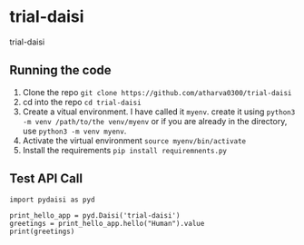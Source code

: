 # trial-daisi
trial-daisi

## Running the code
1. Clone the repo `git clone https://github.com/atharva0300/trial-daisi`
2. cd into the repo `cd trial-daisi`
3. Create a vitual environment. I have called it `myenv`. create it using `python3 -m venv /path/to/the venv/myenv` or if you are already in the directory, use `python3 -m venv myenv`.
4. Activate the virtual environment `source myenv/bin/activate`
5. Install the requirements `pip install requiremnents.py`


## Test API Call
```
import pydaisi as pyd

print_hello_app = pyd.Daisi('trial-daisi')
greetings = print_hello_app.hello("Human").value
print(greetings)
```